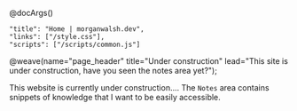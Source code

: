 @docArgs()
```
"title": "Home | morganwalsh.dev", 
"links": ["/style.css"],
"scripts": ["/scripts/common.js"]
```

@weave(name="page_header" title="Under construction" lead="This site is under construction, have you seen the notes area yet?");

<div class="p-16">

This website is currently under construction.... The `Notes` area contains snippets of knowledge that I want to be easily accessible.

</div>